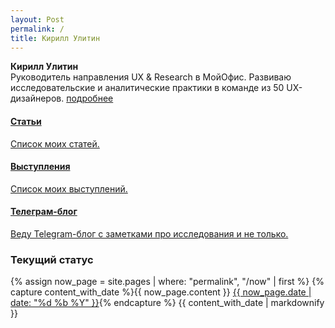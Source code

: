 ```yaml
---
layout: Post
permalink: /
title: Кирилл Улитин
---
```

<p>
  <strong>Кирилл Улитин</strong><br>
  Руководитель направления UX & Research в МойОфис. Развиваю исследовательские и аналитические практики в команде из 50 UX-дизайнеров. <span class="small-link"><a href="/about">подробнее</a></span>
</p>

<div class="card-grid">
  <a href="/articles" class="card">
    <h4>Статьи</h4>
    <p>Список моих статей.</p>
  </a>
  <a href="/talks" class="card">
    <h4>Выступления</h4>
    <p>Список моих выступлений.</p>
  </a>
<!--   <a href="/notes" class="card">
    <h4>Заметки</h4>
    <p>Это долгоиграющая попытка перейти наконец на Обсидиан для их ведения.</p>
  </a>
  <a href="/logs" class="card">
    <h4>Полезное</h4>
    <p>Всякие ссылки, которые нужно куда то положить.</p>
  </a>  -->

  <a href="https://t.me/ulitin_ru" class="card">
    <h4>Телеграм-блог</h4>
    <p>Веду Telegram-блог с заметками про исследования и не только.</p>
  </a>
</div>


<h3>Текущий статус</h3>
<div>
  {% assign now_page = site.pages | where: "permalink", "/now" | first %}
  {% capture content_with_date %}{{ now_page.content }} <span class="small-link"><a href="/now">{{ now_page.date | date: "%d %b %Y" }}</a></span>{% endcapture %}
  {{ content_with_date | markdownify }}
</div>

